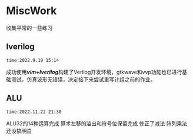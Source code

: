 # MiscWork
收集平常的一些练习
## Iverilog
	time:2022.9.19 15:14
成功使用***vim+Iverilog***构建了Verilog开发环境，gtkwave和vvp功能也已进行基础测试，仿真波形无错误，决定接下来尝试重写计组之前的作业。
## ALU
	time:2022.11.22 21:30
ALU32的14种运算完成
算术左移的溢出和符号位保留完成
修正了减法
阵列乘法还没搞明白
